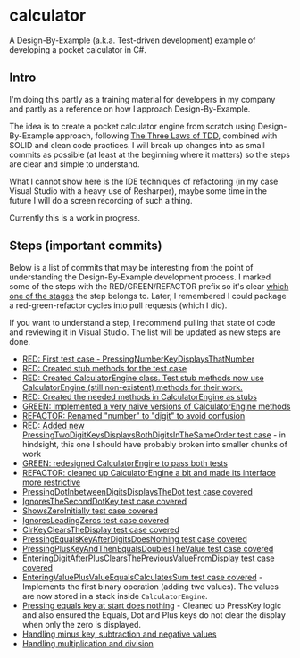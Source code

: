 # calculator
A Design-By-Example (a.k.a. Test-driven development) example of developing a pocket calculator in C#.

## Intro
I'm doing this partly as a training material for developers in my company and partly as a reference on how I approach Design-By-Example. 

The idea is to create a pocket calculator engine from scratch using Design-By-Example approach, following [The Three Laws of TDD](https://www.youtube.com/watch?v=qkblc5WRn-U), combined with SOLID and clean code practices. I will break up changes into as small commits as possible (at least at the beginning where it matters) so the steps are clear and simple to understand.

What I cannot show here is the IDE techniques of refactoring (in my case Visual Studio with a heavy use of Resharper), maybe some time in the future I will do a screen recording of such a thing.

Currently this is a work in progress.

## Steps (important commits)

Below is a list of commits that may be interesting from the point of understanding the Design-By-Example development process. I marked some of the steps with the RED/GREEN/REFACTOR prefix so it's clear [which one of the stages](http://blog.cleancoder.com/uncle-bob/2014/12/17/TheCyclesOfTDD.html) the step belongs to. Later, I remembered I could package a red-green-refactor cycles into pull requests (which I did).

If you want to understand a step, I recommend pulling that state of code and reviewing it in Visual Studio. The list will be updated as new steps are done.

* [RED: First test case - PressingNumberKeyDisplaysThatNumber](https://github.com/breki/calculator/commit/1c12d15b92217798e9e00d4d4eeb9e132ab74c92)
* [RED: Created stub methods for the test case](https://github.com/breki/calculator/commit/f7d377c8bdceb4f5e8ab17095cf6f9ed82499011)
* [RED: Created CalculatorEngine class. Test stub methods now use CalculatorEngine (still non-existent) methods for their work.](https://github.com/breki/calculator/commit/9458144b81b1ac22eb55747a8fccc0f446a51f7e)
* [RED: Created the needed methods in CalculatorEngine as stubs](https://github.com/breki/calculator/commit/e29df4b966db983c7f8840f763602428fb657ee2)
* [GREEN: Implemented a very naive versions of CalculatorEngine methods](https://github.com/breki/calculator/commit/d275258caf2f8151e0d147eb4460ff0e738c5375)
* [REFACTOR: Renamed "number" to "digit" to avoid confusion](https://github.com/breki/calculator/commit/b9104cb2d9ae6b02d38e56678e21651ca819e11b)
* [RED: Added new PressingTwoDigitKeysDisplaysBothDigitsInTheSameOrder test case](https://github.com/breki/calculator/commit/642d073cf9e8747818cce11ca4cd9e193387c841) - in hindsight, this one I should have probably broken into smaller chunks of work
* [GREEN: redesigned CalculatorEngine to pass both tests](https://github.com/breki/calculator/commit/b569f6753b1761495648f2d6bddd2eb75c1d09d0)
* [REFACTOR: cleaned up CalculatorEngine a bit and made its interface more restrictive](https://github.com/breki/calculator/commit/5b2b854edd674e0000fe8dcb55e3c8716e529405)
* [PressingDotInbetweenDigitsDisplaysTheDot test case covered](https://github.com/breki/calculator/commit/96f5e4eb94a5626136930c631cdfae43c22cef89)
* [IgnoresTheSecondDotKey test case covered](https://github.com/breki/calculator/commit/0af0400e59570f4b796f2b17081df7717dc2c552)
* [ShowsZeroInitially test case covered](https://github.com/breki/calculator/pull/1/files)
* [IgnoresLeadingZeros test case covered](https://github.com/breki/calculator/pull/2/files)
* [ClrKeyClearsTheDisplay test case covered](https://github.com/breki/calculator/pull/3/files)
* [PressingEqualsKeyAfterDigitsDoesNothing test case covered](https://github.com/breki/calculator/pull/4/files)
* [PressingPlusKeyAndThenEqualsDoublesTheValue test case covered](https://github.com/breki/calculator/pull/5/files)
* [EnteringDigitAfterPlusClearsThePreviousValueFromDisplay test case covered](https://github.com/breki/calculator/pull/6/files)
* [EnteringValuePlusValueEqualsCalculatesSum test case covered](https://github.com/breki/calculator/pull/7/files) - Implements the first binary operation (adding two values). The values are now stored in a stack inside `CalculatorEngine`.
* [Pressing equals key at start does nothing](https://github.com/breki/calculator/pull/8/files) - Cleaned up PressKey logic and also ensured the Equals, Dot and Plus keys do not clear the display when only the zero is displayed.
* [Handling minus key, subtraction and negative values](https://github.com/breki/calculator/pull/9/files)
* [Handling multiplication and division](https://github.com/breki/calculator/pull/10/files)

